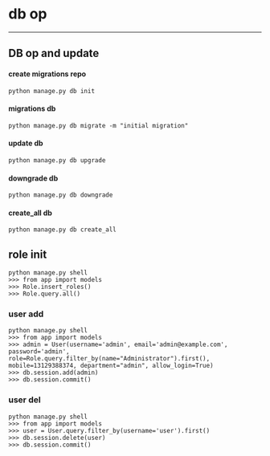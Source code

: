 
# db op

------

## DB op and update

#### create migrations repo

```shell
python manage.py db init
```

#### migrations db

```shell
python manage.py db migrate -m "initial migration"
```

#### update db
```shell
python manage.py db upgrade
```

#### downgrade db
```shell
python manage.py db downgrade
```

#### create_all db
```shell
python manage.py db create_all
```

## role init
```shell
python manage.py shell
>>> from app import models
>>> Role.insert_roles()
>>> Role.query.all()
```

### user add
```shell
python manage.py shell
>>> from app import models
>>> admin = User(username='admin', email='admin@example.com', password='admin', role=Role.query.filter_by(name="Administrator").first(), mobile=13129388374, department="admin", allow_login=True)
>>> db.session.add(admin)
>>> db.session.commit()
```

### user del
```shell
python manage.py shell
>>> from app import models
>>> user = User.query.filter_by(username='user').first()
>>> db.session.delete(user)
>>> db.session.commit()
```